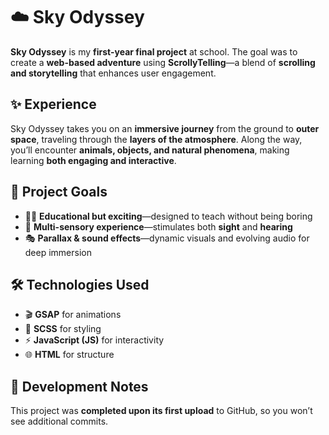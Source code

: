 # ☁️ Sky Odyssey  

**Sky Odyssey** is my **first-year final project** at school. The goal was to create a **web-based adventure** using **ScrollyTelling**—a blend of **scrolling and storytelling** that enhances user engagement.  

## ✨ Experience  
Sky Odyssey takes you on an **immersive journey** from the ground to **outer space**, traveling through the **layers of the atmosphere**. Along the way, you’ll encounter **animals, objects, and natural phenomena**, making learning **both engaging and interactive**.  

## 🎯 Project Goals  
- 🧑‍🚀 **Educational but exciting**—designed to teach without being boring  
- 🎵 **Multi-sensory experience**—stimulates both **sight** and **hearing**  
- 🎭 **Parallax & sound effects**—dynamic visuals and evolving audio for deep immersion  

## 🛠️ Technologies Used  
- 🎬 **GSAP** for animations  
- 🎨 **SCSS** for styling  
- ⚡ **JavaScript (JS)** for interactivity  
- 🌐 **HTML** for structure  

## 🚀 Development Notes  
This project was **completed upon its first upload** to GitHub, so you won’t see additional commits.  
